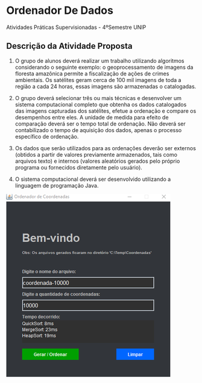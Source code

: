 # Ordenador De Dados
Atividades Práticas Supervisionadas - 4ºSemestre UNIP
## Descrição da Atividade Proposta

1) O grupo de alunos deverá realizar um trabalho utilizando algoritmos
considerando o seguinte exemplo: o geoprocessamento de imagens da floresta
amazônica permite a fiscalização de ações de crimes ambientais. Os satélites
geram cerca de 100 mil imagens de toda a região a cada 24 horas, essas
imagens são armazenadas o catalogadas.

2) O grupo deverá selecionar três ou mais técnicas e desenvolver um sistema
computacional completo que obtenha os dados catalogados das imagens
capturadas dos satélites, efetue a ordenação e compare os desempenhos entre
eles. A unidade de medida para efeito de comparação deverá ser o tempo total
de ordenação. Não deverá ser contabilizado o tempo de aquisição dos dados,
apenas o processo específico de ordenação.

3) Os dados que serão utilizados para as ordenações deverão ser externos
(obtidos a partir de valores previamente armazenados, tais como arquivos
texto) e internos (valores aleatórios gerados pelo próprio programa ou
fornecidos diretamente pelo usuário).

4) O sistema computacional deverá ser desenvolvido utilizando a linguagem de
programação Java.

![Screenshot](docs/screenshot.PNG)
